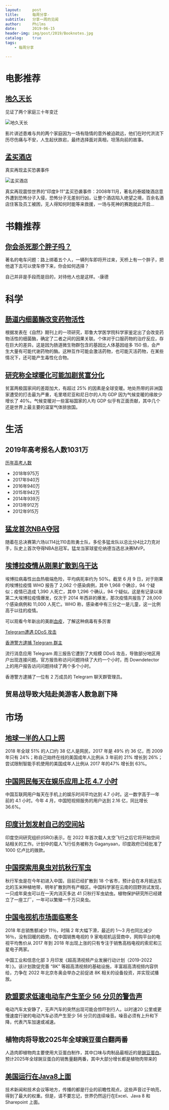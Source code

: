 ```yaml
---
layout:     post
title:      每周分享-
subtitle:   分享一周的见闻
author:     Philms
date:       2019-06-15
header-img: img/post/2019/Booknotes.jpg
catalog: 	true
tags:
    - 每周分享 

---
```


# 电影推荐

## [地久天长](https://movie.douban.com/subject/26715636/) 

见证了两个家庭三十年变迁

![地久天长](https://img1.doubanio.com/view/photo/s_ratio_poster/public/p2550208359.jpg)

影片讲述患难与共的两个家庭因为一场有隐情的意外被迫疏远，他们在时代洪流下历尽伤痛与不安，人生起伏跌宕，最终选择面对真相，坦荡向前的故事。

## [孟买酒店](https://movie.douban.com/subject/26794701/) 

真实再现孟买恐袭事件

![孟买酒店](https://img3.doubanio.com/view/photo/s_ratio_poster/public/p2545020183.jpg)

真实再现震惊世界的“印度9·11”孟买恐袭事件：2008年11月，著名的泰姬陵酒店意外遭到恐怖分子入侵，恐怖分子无差别行凶，让整个酒店陷入绝望之境，百余名酒店住客及员工被困，无人得知何时能等来救援，一场与死神的赛跑就此开启…

# 书籍推荐

## [你会杀死那个胖子吗？](https://book.douban.com/subject/26150390/)

著名的电车问题：路上绑着五个人，一辆列车即将开过来，天桥上有一个胖子，把他退下去可以使车停下来，你会如何选择？

自己并非是手段而是目的，对待他人也是这样。-康德

# 科学

## [肠道内细菌酶改变药物活性](https://www.solidot.org/story?sid=60910)

根据发表在《自然》期刊上的一项研究，耶鲁大学医学院科学家鉴定出了会改变药物活性的细菌酶，确定了二者之间的因果关联。个体对于口服药物的治疗反应，存在巨大的差异。这是因为肠道微生物群包含的基因比人体基因组多 150 倍，会产生大量有可能代谢药物的酶。这种互作可能会激活药物，也可能灭活药物，在某些情况下，还可能产生毒性化合物。

## [研究称全球暖化可能加剧贫富分化](https://www.solidot.org/story?sid=60978)

贫富两极国家间的差距加大，有超过 25% 的因素是全球变暖。地处热带的非洲国家遭受的打击最为严重，毛里塔尼亚和尼日尔的人均 GDP 因为气候变暖的缘故少增长了 40%。气候变暖对一些富裕国家的人均 GDP 似乎有正面贡献，其中几个还是世界上最主要的温室气体排放国。

# 生活

## 2019年高考报名人数1031万

[历年高考人数](http://www.ccutu.com/232238.html)

- 2018年975万
- 2017年940万
- 2016年940万
- 2015年942万
- 2014年939万
- 2013年912万
- 2012年915万

## [猛龙首次NBA夺冠](https://www.zhihu.com/question/328354974)

随着在总决赛第六场以114比110击败勇士队，多伦多猛龙队以总比分4比2力克对手，队史上首次夺得NBA总冠军。猛龙当家球星伦纳德当选总决赛MVP。

## [埃博拉疫情从刚果扩散到乌干达](https://www.solidot.org/story?sid=60963)

埃博拉病毒性出血热极端危险，平均病死率约为 50%。截至 6 月 9 日，对于刚果的埃博拉疫情 WHO 报告了 2,062 个感染病例，其中 1,968 个确诊，94 个疑似；疫情已造成 1,390 人死亡，其中 1,296 个确认，94 个疑似。这是有记录以来第二大埃博拉疫情爆发，仅次于 2014 年西非的爆发，那次疫情共报告了 28,000 个感染病例和 11,000 人死亡。WHO 称，感染者中有三分之一是儿童，这一比例高于以往的疫情。

可以观看今年新出的美剧[血疫](https://movie.douban.com/subject/26581181/)，了解这种病毒有多厉害

[Telegram遭遇 DDoS 攻击](https://www.solidot.org/story?sid=60971
)

[香港警方逮捕 Telegram 群主](https://www.solidot.org/story?sid=60982
)

流行消息应用 Telegram 周三报告它遭到了大规模 DDoS 攻击，导致部分地区用户出现连接问题。官方报告称访问问题持续了大约一个小时，而 Downdetector 上的用户报告访问问题持续了两个多个小时。

香港警方逮捕了一位有 2 万成员的 Telegram 聊天群管理员。

## 贸易战导致大陆赴美游客人数急剧下降


# 市场

## [地球一半的人口上网](https://www.solidot.org/story?sid=60956)

2018 年全球 51% 的人口约 38 亿人是网民，2017 年是 49% 约 36 亿，而 2009 年只有 24%；称自己始终在线的美国成年人比例从 3 年前的 21% 增长到 26%；尝试限制智能手机使用的美国成年人比例从 2017 年的47% 增长到 63%。

## [中国网民每天在娱乐应用上花 4.7 小时](https://www.solidot.org/story?sid=60977)

中国互联网用户每天在手机上的娱乐时间平均达到 4.7 小时。这一数字高于一年前的 4.1 小时。今年
4 月，中国短视频服务的用户达到 2.16 亿，同比增长 36.6%。

## [印度计划发射自己的空间站](https://www.solidot.org/story?sid=60989)

印度空间研究组织(ISRO)表示，在 2022 年首次载人太空飞行之后它将开始空间站相关的工作。计划中的载人飞行任务被称为 Gaganyaan，印度政府已经批准了 1000 亿卢比的拨款。

## [中国探索用臭虫对抗秋行军虫](https://www.solidot.org/story?sid=60993)

秋行军虫是在今年初进入中国，目前已经扩散到 18 个省市，预计会在本月抵达东北的玉米种植地带，明年扩散到所有产粮区。中国科学家在云南的田野测试发现，一只成年臭虫可以在一天内消灭多达 41 只秋行军虫幼虫。植物保护研究所已经建立了一座工厂，一年可以繁殖一千万只臭虫。

## [中国电视机市场面临寒冬](https://www.solidot.org/story?sid=60942)

2018 年总销售额减少 11％，时隔 2 年大幅下滑，最近的 1～3 月也同比减少 16％，没有回暖的趋势。在中国销售电视的 9 家电视机运营商中，网购平台的电视平均售价从 2017 年到 2018 年出现上涨的只有专注于销售高档电视的索尼和三星电子两家。

中国工业和信息化部 3 月印发《超高清视频产业发展行动计划（2019-2022 年）》。该计划敦促完善 “8K” 等超高清视频的基础设施，丰富超高清视频内容供给，力争在 2022 年北京冬奥会举办之前促进 8K 相关的设备投资，并实现试播放。

## [欧盟要求低速电动车产生至少 56 分贝的警告声]()

电动汽车太安静了，无声汽车的突然出现可能会惊吓到行人。以时速20 公里或更慢速度行驶的电动汽车必须产生至少 56 分贝的连续噪音。噪音必须有上升和下降，代表汽车加速或减速。

## 植物肉将导致2025年全球豌豆蛋白翻两番

人造肉即植物肉主要使用大豆蛋白制作，其中口味与肉制品最相近的是[豌豆蛋白](https://www.bloomberg.com/news/articles/2019-05-14/the-mighty-pea-is-everybody-s-new-favorite-plant-based-protein)。预计2025年全球豌豆蛋白的销售量翻两番，其中大部分增长都是植物肉带来的

## [美国运行在Java8上面](https://veekaybee.github.io/2019/05/10/java8/)

技术新闻和技术会议等地方，传播的都是行业的前瞻性观点，这些声音过于响亮，得到了最大的权重。但是，请不要忘记，世界仍然运行在Excel、Java 8 和 Sharepoint 上面。